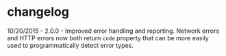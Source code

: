 changelog
=========
10/20/2015 - 2.0.0 - Improved error handling and reporting. Network errors and HTTP errors now both return `code` property that can be more easily used to programmatically detect error types.